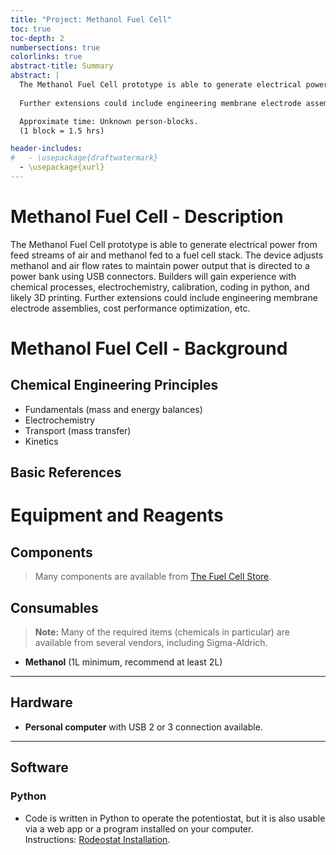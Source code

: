 ```yaml
---
title: "Project: Methanol Fuel Cell"
toc: true
toc-depth: 2
numbersections: true
colorlinks: true
abstract-title: Summary
abstract: |
  The Methanol Fuel Cell prototype is able to generate electrical power from feed streams of air and methanol fed to a fuel cell stack. The device adjusts methanol and air flow rates to maintain power output that is directed to a power bank using USB connectors. Builders will gain experience with chemical processes, electrochemistry, calibration, coding in python, and likely 3D printing.
  
  Further extensions could include engineering membrane electrode assemblies, cost performance optimization, etc.

  Approximate time: Unknown person-blocks.
  (1 block = 1.5 hrs)

header-includes:
#   - \usepackage{draftwatermark}
  - \usepackage{xurl}
---
```


# Methanol Fuel Cell - Description
The Methanol Fuel Cell prototype is able to generate electrical power from feed streams of air and methanol fed to a fuel cell stack. The device adjusts methanol and air flow rates to maintain power output that is directed to a power bank using USB connectors. Builders will gain experience with chemical processes, electrochemistry, calibration, coding in python, and likely 3D printing. Further extensions could include engineering membrane electrode assemblies, cost performance optimization, etc.

# Methanol Fuel Cell - Background

## Chemical Engineering Principles

- Fundamentals (mass and energy balances)
- Electrochemistry
- Transport (mass transfer)
- Kinetics

## Basic References

# Equipment and Reagents

## Components
> Many components are available from [The Fuel Cell Store](https://www.fuelcellstore.com/).

## Consumables
> **Note:** Many of the required items (chemicals in particular) are available from several vendors, including Sigma-Aldrich.

- **Methanol** (1L minimum, recommend at least 2L)  
---

## Hardware
- **Personal computer** with USB 2 or 3 connection available.

---

## Software

### Python
- Code is written in Python to operate the potentiostat, but it is also usable via a web app or a program installed on your computer.  
  Instructions: [Rodeostat Installation](https://blog.iorodeo.com/rodeostat-software/).



